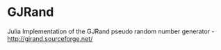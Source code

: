# GJRand

Julia Implementation of the GJRand pseudo random number generator - http://gjrand.sourceforge.net/
